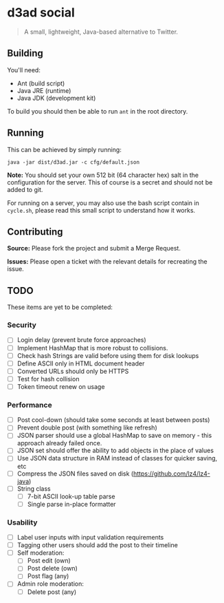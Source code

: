 # d3ad social

> A small, lightweight, Java-based alternative to Twitter.

## Building

You'll need:

* Ant (build script)
* Java JRE (runtime)
* Java JDK (development kit)

To build you should then be able to run `ant` in the root directory.

## Running

This can be achieved by simply running:

    java -jar dist/d3ad.jar -c cfg/default.json

**Note:** You should set your own 512 bit (64 character hex) salt in the
configuration for the server. This of course is a secret and should not be
added to git.

For running on a server, you may also use the bash script contain in
`cycle.sh`, please read this small script to understand how it works.

## Contributing

**Source:** Please fork the project and submit a Merge Request.

**Issues:** Please open a ticket with the relevant details for recreating the
issue.

## TODO

These items are yet to be completed:

### Security

* [ ] Login delay (prevent brute force approaches)
* [ ] Implement HashMap that is more robust to collisions.
* [ ] Check hash Strings are valid before using them for disk lookups
* [ ] Define ASCII only in HTML document header
* [ ] Converted URLs should only be HTTPS
* [ ] Test for hash collision
* [ ] Token timeout renew on usage

### Performance

* [ ] Post cool-down (should take some seconds at least between posts)
* [ ] Prevent double post (with something like refresh)
* [ ] JSON parser should use a global HashMap to save on memory - this approach
already failed once.
* [ ] JSON set should offer the ability to add objects in the place of values
* [ ] Use JSON data structure in RAM instead of classes for quicker saving, etc
* [ ] Compress the JSON files saved on disk (https://github.com/lz4/lz4-java)
* [ ] String class
  * [ ] 7-bit ASCII look-up table parse
  * [ ] Single parse in-place formatter

### Usability

* [ ] Label user inputs with input validation requirements
* [ ] Tagging other users should add the post to their timeline
* [ ] Self moderation:
  * [ ] Post edit (own)
  * [ ] Post delete (own)
  * [ ] Post flag (any)
* [ ] Admin role moderation:
  * [ ] Delete post (any)
